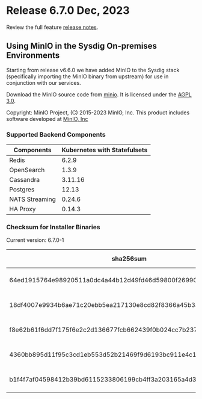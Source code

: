Release 6.7.0 Dec, 2023
===

Review the full feature [release notes](https://docs.sysdig.com/en/sysdig-on-premises-release-notes.html).

## Using MinIO in the Sysdig On-premises Environments

Starting from release v6.6.0 we have added MinIO to the Sysdig stack (specifically importing the MinIO binary from upstream) for use in conjunction with our services.

Download the MinIO source code from [minio](https://github.com/minio/minio). It is licensed under the [AGPL 3.0](https://github.com/minio/minio/blob/master/LICENSE).

Copyright: MinIO Project, (C) 2015-2023 MinIO, Inc. This product includes software developed at [MinIO, Inc](https://min.io/)

### Supported Backend Components

| **Components** | **Kubernetes with Statefulsets** |
|---|---|
| Redis                      | 6.2.9 |
| OpenSearch                 | 1.3.9 |
| Cassandra                  | 3.11.16 |
| Postgres                   | 12.13 |
| NATS Streaming             | 0.24.6 |
| HA Proxy                   | 0.14.3 |


### Checksum for Installer Binaries

Current version: 6.7.0-1

| **sha256sum** | **Installer binary** |
|---|---|
| 64ed1915764e98920511a0dc4a44b12d49fd46d59800f26990c9c2b9e77cb14e | installer-darwin-amd64 |
| 18df4007e9934b6ae71c20ebb5ea217130e8cd82f8366a45b3aefef318e92d75 | installer-darwin-arm64 |
| f8e62b61f6dd7f175f6e2c2d136677fcb662439f0b024cc7b237469b5ac5a88e | installer-linux-amd64 |
| 4360bb895d11f95c3cd1eb553d52b21469f9d6193bc911e4c1bffe67c0684c50 | installer-linux-arm |
| b1f4f7af04598412b39bd6115233806199cb4ff3a203165a4d3283ffb40d24c2 | installer-linux-arm64 |